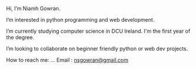 Hi, I’m Niamh Gowran. 

I’m interested in python programming and web development.

I’m currently studying computer science in DCU Ireland. I'm the first year of the degree.

I’m looking to collaborate on beginner friendly python or web dev projects.

How to reach me: ...
Email : nsgowran@gmail.com
